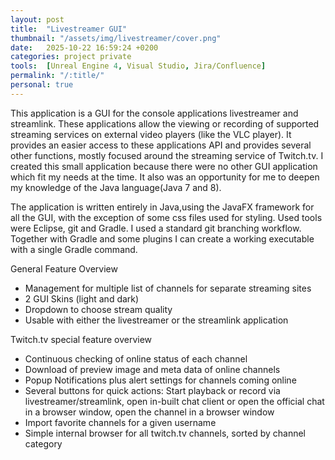 ```yaml
---
layout: post
title:  "Livestreamer GUI"
thumbnail: "/assets/img/livestreamer/cover.png"
date:   2025-10-22 16:59:24 +0200
categories: project private
tools:  [Unreal Engine 4, Visual Studio, Jira/Confluence]
permalink: "/:title/"
personal: true
---
```

This application is a GUI for the console applications livestreamer and streamlink. These applications allow the viewing or recording of supported streaming services on external video players (like the VLC player).
It provides an easier access to these applications API and provides several other functions, mostly focused around the streaming service of Twitch.tv.
I created this small application because there were no other GUI application which fit my needs at the time. It also was an opportunity for me to deepen my knowledge of the Java language(Java 7 and 8).

The application is written entirely in Java,using the JavaFX framework for all the GUI, with the exception of some css files used for styling.
Used tools were Eclipse, git and Gradle. I used a standard git branching workflow.
Together with Gradle and some plugins I can create a working executable with a single Gradle command.


General Feature Overview
- Management for multiple list of channels for separate streaming sites
- 2 GUI Skins (light and dark)
- Dropdown to choose stream quality
- Usable with either the livestreamer or the streamlink application

Twitch.tv special feature overview
- Continuous checking of online status of each channel
- Download of preview image and meta data of online channels
- Popup Notifications plus alert settings for channels coming online
- Several buttons for quick actions: Start playback or record via livestreamer/streamlink, open in-built chat client or open the official chat in a browser window, open the channel in a browser window
- Import favorite channels for a given username
- Simple internal browser for all twitch.tv channels, sorted by channel category